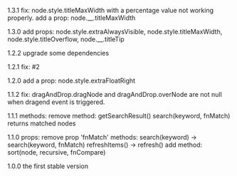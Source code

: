1.3.1
    fix: node.style.titleMaxWidth with a percentage value not working properly.
    add a prop: node.__.titleMaxWidth

1.3.0
    add props: node.style.extraAlwaysVisible, node.style.titleMaxWidth, node.style.titleOverflow, node.__.titleTip

1.2.2
    upgrade some dependencies

1.2.1
    fix: #2

1.2.0
    add a prop: node.style.extraFloatRight

1.1.2
    fix: dragAndDrop.dragNode and dragAndDrop.overNode are not null when dragend event is triggered.

1.1.1
    methods:
        remove method: getSearchResult()
        search(keyword, fnMatch) returns matched nodes

1.1.0
    props: remove prop 'fnMatch'
    methods: 
        search(keyword) -> search(keyword, fnMatch)
        refreshItems() -> refresh()
        add method: sort(node, recursive, fnCompare)

1.0.0  the first stable version
